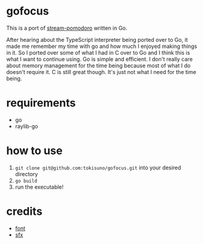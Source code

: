 # gofocus
This is a port of [stream-pomodoro](https://github.com/tokisuno/stream-pomodoro) written in Go.

After hearing about the TypeScript interpreter being ported over to Go, it made me remember my time with go and how much I enjoyed making things in it. So I ported over some of what I had in C over to Go and I think this is what I want to continue using. Go is simple and efficient. I don't really care about memory management for the time being because most of what I do doesn't require it. C is still great though. It's just not what I need for the time being.

# requirements
- go
- raylib-go

# how to use
1. `git clone git@github.com:tokisuno/gofocus.git` into your desired directory
2. `go build`
3. run the executable!

# credits
- [font](https://fonts.google.com/specimen/JetBrains+Mono)
- [sfx](https://rpg.hamsterrepublic.com/ohrrpgce/Main_Page)
